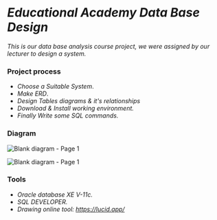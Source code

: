 # _Educational Academy Data Base Design_

_This is our data base analysis course project, we were assigned by our lecturer to design a system._
### Project process

-  _Choose a Suitable System_.
-  _Make ERD_.
- _Design Tables diagrams & it's relationships_
- _Download & Install working environment._
- _Finally Write some SQL commands._

### Diagram

![Blank diagram - Page 1](https://user-images.githubusercontent.com/47748059/121253355-4d7d0800-c8a9-11eb-8a94-7e0ebdc615c1.png)

![Blank diagram - Page 1](https://user-images.githubusercontent.com/47748059/121333169-d8e1b200-c918-11eb-93d2-925050048868.png)

### Tools

- _Oracle database XE V-11c._
- _SQL DEVELOPER._
- _Drawing online tool: https://lucid.app/_
